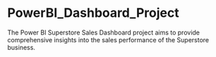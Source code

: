 # PowerBI_Dashboard_Project
The Power BI Superstore Sales Dashboard project aims to provide comprehensive insights into the sales performance of the Superstore business. 
